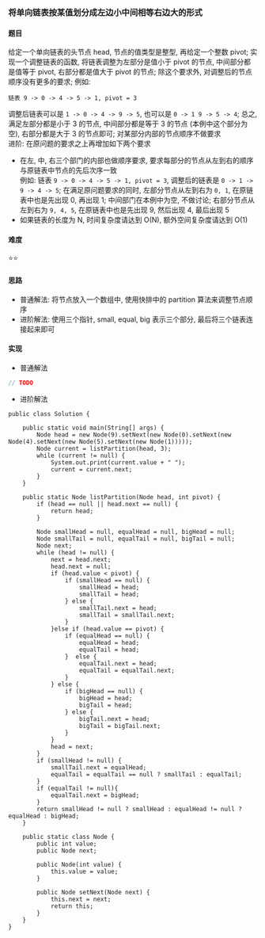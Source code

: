 ### 将单向链表按某值划分成左边小中间相等右边大的形式

#### 题目
给定一个单向链表的头节点 head, 节点的值类型是整型, 再给定一个整数 pivot; 实现一个调整链表的函数, 将链表调整为左部分是值小于 pivot 的节点, 中间部分都是值等于 pivot, 右部分都是值大于 pivot 的节点; 除这个要求外, 对调整后的节点顺序没有更多的要求; 例如:
```
链表 9 -> 0 -> 4 -> 5 -> 1, pivot = 3
```
调整后链表可以是 `1 -> 0 -> 4 -> 9 -> 5`, 也可以是 `0 -> 1 9 -> 5 -> 4`; 总之, 满足左部分都是小于 3 的节点, 中间部分都是等于 3 的节点 (本例中这个部分为空), 右部分都是大于 3 的节点即可; 对某部分内部的节点顺序不做要求  
进阶: 在原问题的要求之上再增加如下两个要求
- 在左, 中, 右三个部门的内部也做顺序要求, 要求每部分的节点从左到右的顺序与原链表中节点的先后次序一致  
例如: 链表 `9 -> 0 -> 4 -> 5 -> 1, pivot = 3`, 调整后的链表是 `0 -> 1 -> 9 -> 4 -> 5`; 在满足原问题要求的同时, 左部分节点从左到右为 `0, 1`, 在原链表中也是先出现 0, 再出现 1; 中间部门在本例中为空, 不做讨论; 右部分节点从左到右为 `9, 4, 5`, 在原链表中也是先出现 9, 然后出现 4, 最后出现 5
- 如果链表的长度为 N, 时间复杂度请达到 O(N), 额外空间复杂度请达到 O(1)

#### 难度
:star::star:

#### 思路
- 普通解法: 将节点放入一个数组中, 使用快排中的 partition 算法来调整节点顺序
- 进阶解法: 使用三个指针, small, equal, big 表示三个部分, 最后将三个链表连接起来即可

#### 实现
- 普通解法
```java
// TODO
```
- 进阶解法
```
public class Solution {

    public static void main(String[] args) {
        Node head = new Node(9).setNext(new Node(0).setNext(new Node(4).setNext(new Node(5).setNext(new Node(1)))));
        Node current = listPartition(head, 3);
        while (current != null) {
            System.out.print(current.value + " ");
            current = current.next;
        }
    }

    public static Node listPartition(Node head, int pivot) {
        if (head == null || head.next == null) {
            return head;
        }

        Node smallHead = null, equalHead = null, bigHead = null;
        Node smallTail = null, equalTail = null, bigTail = null;
        Node next;
        while (head != null) {
            next = head.next;
            head.next = null;
            if (head.value < pivot) {
                if (smallHead == null) {
                    smallHead = head;
                    smallTail = head;
                } else {
                    smallTail.next = head;
                    smallTail = smallTail.next;
                }
            }else if (head.value == pivot) {
                if (equalHead == null) {
                    equalHead = head;
                    equalTail = head;
                }  else {
                    equalTail.next = head;
                    equalTail = equalTail.next;
                }
            } else {
                if (bigHead == null) {
                    bigHead = head;
                    bigTail = head;
                } else {
                    bigTail.next = head;
                    bigTail = bigTail.next;
                }
            }
            head = next;
        }
        if (smallHead != null) {
            smallTail.next = equalHead;
            equalTail = equalTail == null ? smallTail : equalTail;
        }
        if (equalTail != null){
            equalTail.next = bigHead;
        }
        return smallHead != null ? smallHead : equalHead != null ? equalHead : bigHead;
    }

    public static class Node {
        public int value;
        public Node next;

        public Node(int value) {
            this.value = value;
        }

        public Node setNext(Node next) {
            this.next = next;
            return this;
        }
    }
}
```
